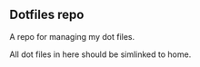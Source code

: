## Dotfiles repo

A repo for managing my dot files. 

All dot files in here should be simlinked to home.
